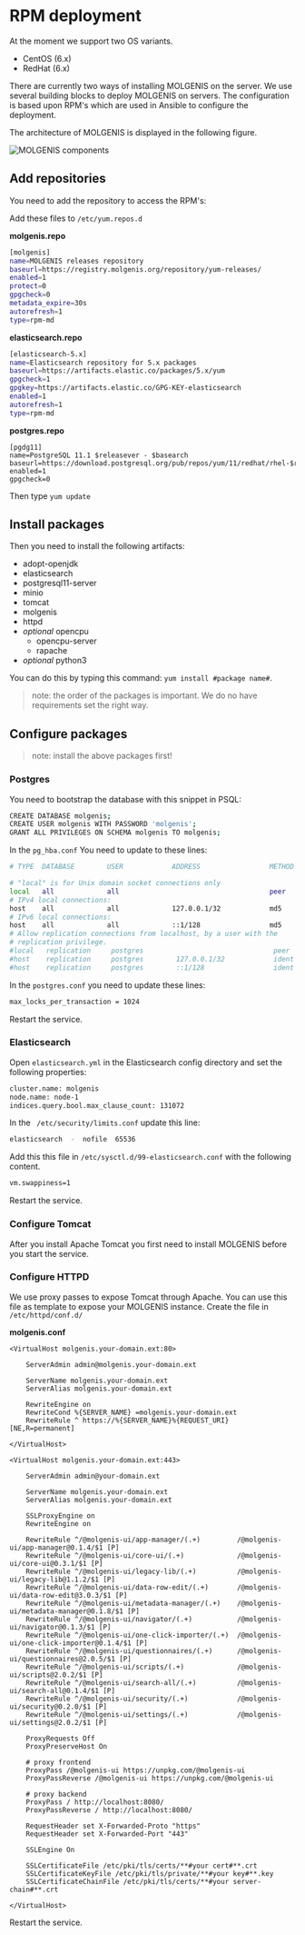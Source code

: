 # RPM deployment
At the moment we support two OS variants.

- CentOS (6.x)
- RedHat (6.x)

There are currently two ways of installing MOLGENIS on the server. We use several building blocks to deploy MOLGENIS on servers.
The configuration is based upon RPM's which are used in Ansible to configure the deployment.

The architecture of MOLGENIS is displayed in the following figure.

![MOLGENIS components](images/architecture.png)

## Add repositories
You need to add the repository to access the RPM's:

Add these files to ```/etc/yum.repos.d```

**molgenis.repo**

```bash
[molgenis]
name=MOLGENIS releases repository
baseurl=https://registry.molgenis.org/repository/yum-releases/
enabled=1
protect=0
gpgcheck=0
metadata_expire=30s
autorefresh=1
type=rpm-md
```

**elasticsearch.repo**

```bash
[elasticsearch-5.x]
name=Elasticsearch repository for 5.x packages
baseurl=https://artifacts.elastic.co/packages/5.x/yum
gpgcheck=1
gpgkey=https://artifacts.elastic.co/GPG-KEY-elasticsearch
enabled=1
autorefresh=1
type=rpm-md
```

**postgres.repo**

```
[pgdg11]
name=PostgreSQL 11.1 $releasever - $basearch
baseurl=https://download.postgresql.org/pub/repos/yum/11/redhat/rhel-$releasever-$basearch
enabled=1
gpgcheck=0
```

Then type ```yum update```

## Install packages
Then you need to install the following artifacts:

- adopt-openjdk
- elasticsearch
- postgresql11-server
- minio
- tomcat
- molgenis
- httpd
- *optional* opencpu
  - opencpu-server
  - rapache
- *optional* python3

You can do this by typing this command: ```yum install #package name#```.

> note: the order of the packages is important. We do no have requirements set the right way.

## Configure packages
> note: install the above packages first!

### Postgres
You need to bootstrap the database with this snippet in PSQL:

```bash
CREATE DATABASE molgenis;
CREATE USER molgenis WITH PASSWORD 'molgenis';
GRANT ALL PRIVILEGES ON SCHEMA molgenis TO molgenis;
```

In the ```pg_hba.conf``` You need to update to these lines:

```bash
# TYPE  DATABASE        USER            ADDRESS                 METHOD

# "local" is for Unix domain socket connections only
local   all             all                                     peer
# IPv4 local connections:
host    all             all             127.0.0.1/32            md5
# IPv6 local connections:
host    all             all             ::1/128                 md5
# Allow replication connections from localhost, by a user with the
# replication privilege.
#local   replication     postgres                                peer
#host    replication     postgres        127.0.0.1/32            ident
#host    replication     postgres        ::1/128                 ident
```

In the `postgres.conf` you need to update these lines:

```bash
max_locks_per_transaction = 1024
```

Restart the service.

### Elasticsearch
Open ```elasticsearch.yml``` in the Elasticsearch config directory and set the following properties:

```bash
cluster.name: molgenis
node.name: node-1
indices.query.bool.max_clause_count: 131072
```

In the ``` /etc/security/limits.conf``` update this line:

```bash
elasticsearch  -  nofile  65536
```

Add this this file in ```/etc/sysctl.d/99-elasticsearch.conf``` with the following content.

```bash
vm.swappiness=1
```
Restart the service.

### Configure Tomcat
After you install Apache Tomcat you first need to install MOLGENIS before you start the service.

### Configure HTTPD
We use proxy passes to expose Tomcat through Apache. You can use this file as template to expose your MOLGENIS instance.
Create the file in ```/etc/httpd/conf.d/```

**molgenis.conf**

```
<VirtualHost molgenis.your-domain.ext:80>

    ServerAdmin admin@molgenis.your-domain.ext

    ServerName molgenis.your-domain.ext
    ServerAlias molgenis.your-domain.ext

    RewriteEngine on
    RewriteCond %{SERVER_NAME} =molgenis.your-domain.ext
    RewriteRule ^ https://%{SERVER_NAME}%{REQUEST_URI} [NE,R=permanent]

</VirtualHost>

<VirtualHost molgenis.your-domain.ext:443>

    ServerAdmin admin@your-domain.ext

    ServerName molgenis.your-domain.ext
    ServerAlias molgenis.your-domain.ext

    SSLProxyEngine on
    RewriteEngine on

    RewriteRule ^/@molgenis-ui/app-manager/(.+)         /@molgenis-ui/app-manager@0.1.4/$1 [P]
    RewriteRule ^/@molgenis-ui/core-ui/(.+)             /@molgenis-ui/core-ui@0.3.1/$1 [P]
    RewriteRule ^/@molgenis-ui/legacy-lib/(.+)          /@molgenis-ui/legacy-lib@1.1.2/$1 [P]
    RewriteRule ^/@molgenis-ui/data-row-edit/(.+)       /@molgenis-ui/data-row-edit@3.0.3/$1 [P]
    RewriteRule ^/@molgenis-ui/metadata-manager/(.+)    /@molgenis-ui/metadata-manager@0.1.8/$1 [P]
    RewriteRule ^/@molgenis-ui/navigator/(.+)           /@molgenis-ui/navigator@0.1.3/$1 [P]
    RewriteRule ^/@molgenis-ui/one-click-importer/(.+)  /@molgenis-ui/one-click-importer@0.1.4/$1 [P]
    RewriteRule ^/@molgenis-ui/questionnaires/(.+)      /@molgenis-ui/questionnaires@2.0.5/$1 [P]
    RewriteRule ^/@molgenis-ui/scripts/(.+)             /@molgenis-ui/scripts@2.0.2/$1 [P]
    RewriteRule ^/@molgenis-ui/search-all/(.+)          /@molgenis-ui/search-all@0.1.4/$1 [P]
    RewriteRule ^/@molgenis-ui/security/(.+)            /@molgenis-ui/security@0.2.0/$1 [P]
    RewriteRule ^/@molgenis-ui/settings/(.+)            /@molgenis-ui/settings@2.0.2/$1 [P]
   
    ProxyRequests Off
    ProxyPreserveHost On

    # proxy frontend
    ProxyPass /@molgenis-ui https://unpkg.com/@molgenis-ui
    ProxyPassReverse /@molgenis-ui https://unpkg.com/@molgenis-ui

    # proxy backend
    ProxyPass / http://localhost:8080/
    ProxyPassReverse / http://localhost:8080/

    RequestHeader set X-Forwarded-Proto "https"
    RequestHeader set X-Forwarded-Port "443"

    SSLEngine On

    SSLCertificateFile /etc/pki/tls/certs/**#your cert#**.crt
    SSLCertificateKeyFile /etc/pki/tls/private/**#your key#**.key
    SSLCertificateChainFile /etc/pki/tls/certs/**#your server-chain#**.crt

</VirtualHost>
```

Restart the service.
